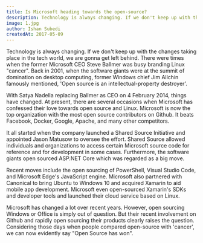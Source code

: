 ```yaml
---
title: Is Microsoft heading towards the open-source?
description: Technology is always changing. If we don't keep up with the changes taking place in the tech world, we are gonna get left behind.
image: 1.jpg
author: Ishan Subedi
createdAt: 2017-05-09
---
```


Technology is always changing. If we don't keep up with the changes taking place in the tech world, we are gonna get left behind. There were times when the former Microsoft CEO Steve Ballmer was busy branding Linux "cancer". Back in 2001, when the software giants were at the summit of domination on desktop computing, former Windows chief Jim Allchin famously mentioned, 'Open source is an intellectual-property destroyer'.

With Satya Nadella replacing Ballmer as CEO on 4 February 2014, things have changed. At present, there are several occasions when Microsoft has confessed their love towards open source and Linux. Microsoft is now the top organization with the most open source contributors on Github. It beats Facebook, Docker, Google, Apache, and many other competitors.

It all started when the company launched a Shared Source Initiative and appointed Jason Matusow to oversee the effort. Shared Source allowed individuals and organizations to access certain Microsoft source code for reference and for development in some cases. Furthermore, the software giants open sourced ASP.NET Core which was regarded as a big move.

Recent moves include the open sourcing of PowerShell, Visual Studio Code, and Microsoft Edge's JavaScript engine. Microsoft also partnered with Canonical to bring Ubuntu to Windows 10 and acquired Xamarin to aid mobile app development. Microsoft even open-sourced Xamarin's SDKs and developer tools and launched their cloud service based on Linux.

Microsoft has changed a lot over recent years. However, open sourcing Windows or Office is simply out of question. But their recent involvement on Github and rapidly open sourcing their products clearly raises the question. Considering those days when people compared open-source with 'cancer', we can now evidently say "Open Source has won".
